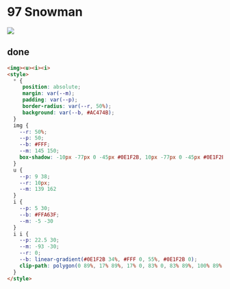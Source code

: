 # 97 Snowman

![](https://raw.githubusercontent.com/sari3l/css_battle/main/media/16784147389312/16784147507070.png)

## done

```html
<img><u><i><i>
<style>
  * {
     position: absolute;
     margin: var(--m);
     padding: var(--p);
     border-radius: var(--r, 50%);
     background: var(--b, #AC474B);
  }
  img {
    --r: 50%;
    --p: 50;
    --b: #FFF;
    --m: 145 150;
    box-shadow: -10px -77px 0 -45px #0E1F2B, 10px -77px 0 -45px #0E1F2B, 0 -70px 0 -20px #FFF;
  }
  u {
    --p: 9 38;
    --r: 10px;
    --m: 139 162
  }
  i {
    --p: 5 30;
    --b: #FFA63F;
    --m: -5 -30
  }
  i i {
    --p: 22.5 30;
    --m: -93 -30;
    --r: 0;
    --b: linear-gradient(#0E1F2B 34%, #FFF 0, 55%, #0E1F2B 0);
    clip-path: polygon(0 89%, 17% 89%, 17% 0, 83% 0, 83% 89%, 100% 89%, 100% 100%, 0 100%);
  }
</style>
```